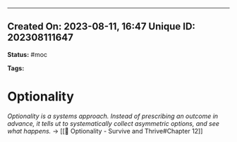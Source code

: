 
---
Created On: 2023-08-11, 16:47
Unique ID: 202308111647
---
**Status:** #moc 

**Tags:** 

# Optionality

*Optionality is a systems approach. Instead of prescribing an outcome in advance, it tells ut to systematically collect asymmetric options, and see what happens.* -> [[📗 Optionality - Survive and Thrive#Chapter 12]]
